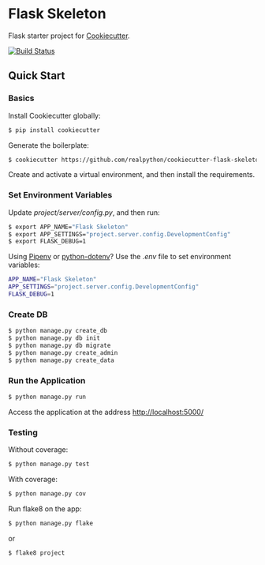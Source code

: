 # Flask Skeleton

Flask starter project for [Cookiecutter](https://github.com/audreyr/cookiecutter).

[![Build Status](https://travis-ci.org/realpython/cookiecutter-flask-skeleton.svg?branch=master)](https://travis-ci.org/realpython/cookiecutter-flask-skeleton)

## Quick Start

### Basics

Install Cookiecutter globally:

```sh
$ pip install cookiecutter
```

Generate the boilerplate:

```sh
$ cookiecutter https://github.com/realpython/cookiecutter-flask-skeleton.git
```

Create and activate a virtual environment, and then install the requirements.

### Set Environment Variables

Update *project/server/config.py*, and then run:

```sh
$ export APP_NAME="Flask Skeleton"
$ export APP_SETTINGS="project.server.config.DevelopmentConfig"
$ export FLASK_DEBUG=1
```

Using [Pipenv](https://docs.pipenv.org/) or [python-dotenv](https://github.com/theskumar/python-dotenv)? Use the *.env* file to set environment variables:

```sh
APP_NAME="Flask Skeleton"
APP_SETTINGS="project.server.config.DevelopmentConfig"
FLASK_DEBUG=1
```

### Create DB

```sh
$ python manage.py create_db
$ python manage.py db init
$ python manage.py db migrate
$ python manage.py create_admin
$ python manage.py create_data
```

### Run the Application


```sh
$ python manage.py run
```

Access the application at the address [http://localhost:5000/](http://localhost:5000/)

### Testing

Without coverage:

```sh
$ python manage.py test
```

With coverage:

```sh
$ python manage.py cov
```

Run flake8 on the app:

```sh
$ python manage.py flake
```

or

```sh
$ flake8 project
```
